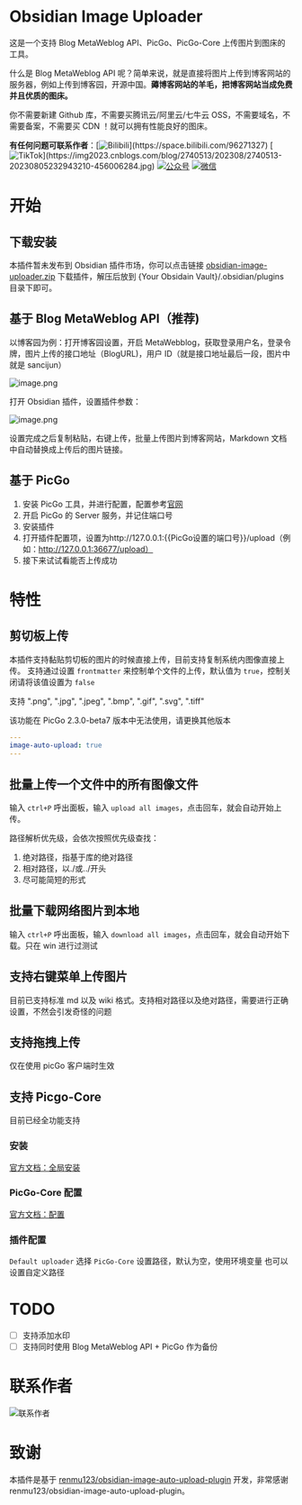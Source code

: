 # Obsidian Image Uploader

这是一个支持 Blog MetaWeblog API、PicGo、PicGo-Core 上传图片到图床的工具。

什么是 Blog MetaWeblog API 呢？简单来说，就是直接将图片上传到博客网站的服务器，例如上传到博客园，开源中国。**薅博客网站的羊毛，把博客网站当成免费并且优质的图床。**

你不需要新建 Github 库，不需要买腾讯云/阿里云/七牛云 OSS，不需要域名，不需要备案，不需要买 CDN ！就可以拥有性能良好的图床。

**有任何问题可联系作者**：[![Bilibili](https://img.shields.io/badge/-B站-808080?)](https://space.bilibili.com/96271327) [![TikTok](https://img.shields.io/badge/-抖音-808080?)](https://img2023.cnblogs.com/blog/2740513/202308/2740513-20230805232943210-456006284.jpg) [![公众号](https://img.shields.io/badge/-公众号-808080?logo=Weibo)](https://img2023.cnblogs.com/blog/2740513/202308/2740513-20230805222711650-1692038416.jpg) [![微信](https://img.shields.io/badge/-微信-808080)](https://img2023.cnblogs.com/blog/2740513/202308/2740513-20230805222553308-968510341.jpg)

# 开始

## 下载安装

本插件暂未发布到 Obsidian 插件市场，你可以点击链接 [obsidian-image-uploader.zip](./obsidian-image-uploader.zip) 下载插件，解压后放到 {Your Obsidain Vault}/.obsidian/plugins 目录下即可。

## 基于 Blog MetaWeblog API（推荐)

以博客园为例：打开博客园设置，开启 MetaWebblog，获取登录用户名，登录令牌，图片上传的接口地址（BlogURL)，用户 ID（就是接口地址最后一段，图片中就是 sancijun）

![image.png](https://img2023.cnblogs.com/blog/2740513/202308/2740513-20230805155248341-460300794.jpg)

打开 Obsidian 插件，设置插件参数：

![image.png](https://img2023.cnblogs.com/blog/2740513/202308/2740513-20230805160020170-452969692.png)

设置完成之后复制粘贴，右键上传，批量上传图片到博客网站，Markdown 文档中自动替换成上传后的图片链接。

## 基于 PicGo

1. 安装 PicGo 工具，并进行配置，配置参考[官网](https://github.com/Molunerfinn/PicGo)
2. 开启 PicGo 的 Server 服务，并记住端口号
3. 安装插件
4. 打开插件配置项，设置为http://127.0.0.1:{{PicGo设置的端口号}}/upload（例如：http://127.0.0.1:36677/upload）
5. 接下来试试看能否上传成功

# 特性

## 剪切板上传

本插件支持黏贴剪切板的图片的时候直接上传，目前支持复制系统内图像直接上传。
支持通过设置 `frontmatter` 来控制单个文件的上传，默认值为 `true`，控制关闭请将该值设置为 `false`

支持 ".png", ".jpg", ".jpeg", ".bmp", ".gif", ".svg", ".tiff"

该功能在 PicGo 2.3.0-beta7 版本中无法使用，请更换其他版本

```yaml
---
image-auto-upload: true
---
```

## 批量上传一个文件中的所有图像文件

输入 `ctrl+P` 呼出面板，输入 `upload all images`，点击回车，就会自动开始上传。

路径解析优先级，会依次按照优先级查找：

1. 绝对路径，指基于库的绝对路径
2. 相对路径，以./或../开头
3. 尽可能简短的形式

## 批量下载网络图片到本地

输入 `ctrl+P` 呼出面板，输入 `download all images`，点击回车，就会自动开始下载。只在 win 进行过测试

## 支持右键菜单上传图片

目前已支持标准 md 以及 wiki 格式。支持相对路径以及绝对路径，需要进行正确设置，不然会引发奇怪的问题

## 支持拖拽上传

仅在使用 picGo 客户端时生效

## 支持 Picgo-Core

目前已经全功能支持

### 安装

[官方文档：全局安装](https://picgo.github.io/PicGo-Core-Doc/zh/guide/getting-started.html#%E5%85%A8%E5%B1%80%E5%AE%89%E8%A3%85)

### PicGo-Core 配置

[官方文档：配置](https://picgo.github.io/PicGo-Core-Doc/zh/guide/config.html#%E9%BB%98%E8%AE%A4%E9%85%8D%E7%BD%AE%E6%96%87%E4%BB%B6)

### 插件配置

`Default uploader` 选择 `PicGo-Core`
设置路径，默认为空，使用环境变量
也可以设置自定义路径

# TODO

- [ ] 支持添加水印
- [ ] 支持同时使用 Blog MetaWeblog API + PicGo 作为备份

# 联系作者

![联系作者](https://img2022.cnblogs.com/blog/2740513/202207/2740513-20220713233831988-965905513.png)

# 致谢

本插件是基于 [renmu123/obsidian-image-auto-upload-plugin](https://github.com/renmu123/obsidian-image-auto-upload-plugin) 开发，非常感谢 renmu123/obsidian-image-auto-upload-plugin。
